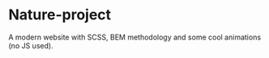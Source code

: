 # Nature-project
A modern website with SCSS, BEM methodology and some cool animations (no JS used). 
